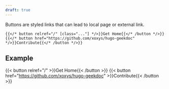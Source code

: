 ```yaml
---
draft: true
---
```


Buttons are styled links that can lead to local page or external link.

```tpl
{{</* button relref="/" [class="..."] */>}}Get Home{{</* /button */>}}
{{</* button href="https://github.com/xoxys/hugo-geekdoc" */>}}Contribute{{</* /button */>}}
```

## Example

<!-- spellchecker-disable -->

{{< button relref="/" >}}Get Home{{< /button >}}
{{< button href="https://github.com/xoxys/hugo-geekdoc" >}}Contribute{{< /button >}}

<!-- spellchecker-enable -->
